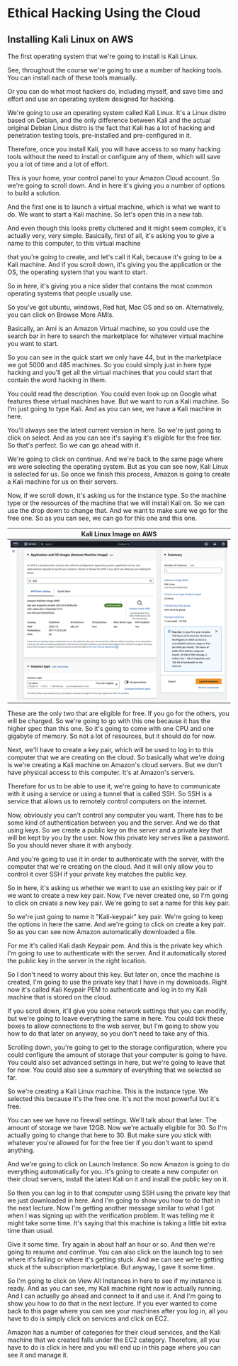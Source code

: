 # Ethical Hacking Using the Cloud

## Installing Kali Linux on AWS

The first operating system that we're going to install is Kali Linux.

See, throughout the course we're going to use a number of hacking tools.
You can install each of these tools manually.

Or you can do what most hackers do, including myself, and save time and effort 
and use an operating system designed for hacking.

We're going to use an operating system called Kali Linux. It's a Linux distro 
based on Debian, and the only difference between Kali and the actual original 
Debian Linux distro is the fact that Kali has a lot of hacking and penetration 
testing tools, pre-installed and pre-configured in it.

Therefore, once you install Kali, you will have access to so many hacking tools 
without the need to install or configure any of them, which will save you a lot 
of time and a lot of effort.

This is your home, your control panel to your Amazon Cloud account. So we're 
going to scroll down. And in here it's giving you a number of options to build 
a solution.

And the first one is to launch a virtual machine, which is what we want to do.
We want to start a Kali machine. So let's open this in a new tab.

And even though this looks pretty cluttered and it might seem complex, it's
actually very, very simple. Basically, first of all, it's asking you to give a 
name to this computer, to this virtual machine

that you're going to create, and let's call it Kali, because it's going to be a 
Kali machine. And if you scroll down, it's giving you the application or the OS, 
the operating system that you want to start.

So in here, it's giving you a nice slider that contains the most common 
operating systems that people usually use.

So you've got ubuntu, windows, Red hat, Mac OS and so on. Alternatively, you 
can click on Browse More AMIs.

Basically, an Ami is an Amazon Virtual machine, so you could use the search bar 
in here to search the marketplace for whatever virtual machine you want to start.

So you can see in the quick start we only have 44, but in the marketplace we 
got 5000 and 485 machines. So you could simply just in here type hacking and 
you'll get all the virtual machines that you could start that contain the word 
hacking in them.

You could read the description. You could even look up on Google what features 
these virtual machines have. But we want to run a Kali machine. So I'm just 
going to type Kali. And as you can see, we have a Kali machine in here.

You'll always see the latest current version in here. So we're just going to 
click on select. And as you can see it's saying it's eligible for the free tier.
So that's perfect. So we can go ahead with it.

We're going to click on continue. And we're back to the same page where we were 
selecting the operating system. But as you can see now, Kali Linux is selected 
for us. So once we finish this process, Amazon is going to create a Kali machine 
for us on their servers.

Now, if we scroll down, it's asking us for the instance type. So the machine 
type or the resources of the machine that we will install Kali on. So we can 
use the drop down to change that. And we want to make sure we go for the free 
one. So as you can see, we can go for this one and this one.

| Kali Linux Image on AWS |
| :---: |
| ![Kali Linux Image on AWS](screenshots/aws-setup.png) |

These are the only two that are eligible for free. If you go for the others, 
you will be charged. So we're going to go with this one because it has the 
higher spec than this one. So it's going to come with one CPU and one gigabyte 
of memory. So not a lot of resources, but it should do for now.

Next, we'll have to create a key pair, which will be used to log in to this 
computer that we are creating on the cloud. So basically what we're doing is 
we're creating a Kali machine on Amazon's cloud servers. But we don't have 
physical access to this computer. It's at Amazon's servers.

Therefore for us to be able to use it, we're going to have to communicate with 
it using a service or using a tunnel that is called SSH. So SSH is a service 
that allows us to remotely control computers on the internet.

Now, obviously you can't control any computer you want. There has to be some 
kind of authentication between you and the server. And we do that using keys.
So we create a public key on the server and a private key that will be kept by 
you by the user. Now this private key serves like a password. So you should 
never share it with anybody.

And you're going to use it in order to authenticate with the server, with the 
computer that we're creating on the cloud. And it will only allow you to 
control it over SSH if your private key matches the public key.

So in here, it's asking us whether we want to use an existing key pair or if 
we want to create a new key pair. Now, I've never created one, so I'm going to 
click on create a new key pair. We're going to set a name for this key pair.

So we're just going to name it "Kali-keypair" key pair. We're going to keep the 
options in here the same. And we're going to click on create a key pair. So as 
you can see now Amazon automatically downloaded a file.

For me it's called Kali dash Keypair pem. And this is the private key which 
I'm going to use to authenticate with the server. And it automatically stored 
the public key in the server in the right location.

So I don't need to worry about this key. But later on, once the machine is 
created, I'm going to use the private key that I have in my downloads.
Right now it's called Kali Keypair PEM to authenticate and log in to my Kali 
machine that is stored on the cloud.

If you scroll down, it'll give you some network settings that you can modify, 
but we're going to leave everything the same in here. You could tick these boxes 
to allow connections to the web server, but I'm going to show you how to
do that later on anyway, so you don't need to take any of this.

Scrolling down, you're going to get to the storage configuration, where you 
could configure the amount of storage that your computer is going to have.
You could also set advanced settings in here, but we're going to leave that 
for now. You could also see a summary of everything that we selected so far.

So we're creating a Kali Linux machine. This is the instance type. We selected 
this because it's the free one. It's not the most powerful but it's free.

You can see we have no firewall settings. We'll talk about that later. The 
amount of storage we have 12GB. Now we're actually eligible for 30. So I'm 
actually going to change that here to 30. But make sure you stick with whatever 
you're allowed for for the free tier if you don't want to spend anything.

And we're going to click on Launch Instance. So now Amazon is going to do 
everything automatically for you. It's going to create a new computer on their 
cloud servers, install the latest Kali on it and install the public key on it.

So then you can log in to that computer using SSH using the private key that we 
just downloaded in here. And I'm going to show you how to do that in the next 
lecture. Now I'm getting another message similar to what I got when I was 
signing up with the verification problem. It was telling me it might take some 
time. It's saying that this machine is taking a little bit extra time than usual.

Give it some time. Try again in about half an hour or so. And then we're going 
to resume and continue. You can also click on the launch log to see where it's 
failing or where it's getting stuck. And we can see we're getting stuck at the 
subscription marketplace. But anyway, I gave it some time.

So I'm going to click on View All Instances in here to see if my instance is 
ready. And as you can see, my Kali machine right now is actually running.
And I can actually go ahead and connect to it and use it. And I'm going to show 
you how to do that in the next lecture. If you ever wanted to come back to this 
page where you can see your machines after you log in, all you have to do is 
simply click on services and click on EC2.

Amazon has a number of categories for their cloud services, and the Kali machine 
that we created falls under the EC2 category. Therefore, all you have to do is 
click in here and you will end up in this page where you can see it and manage it.
